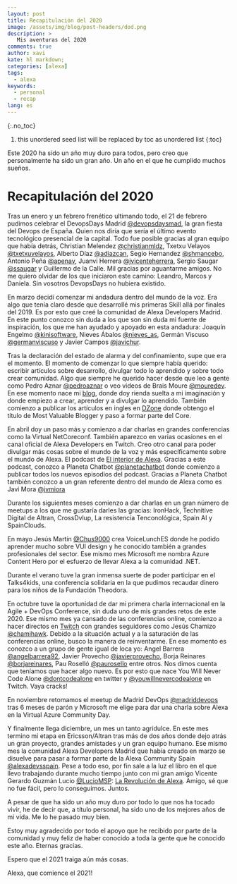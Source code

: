 ```yaml
---
layout: post
title: Recapitulación del 2020
image: /assets/img/blog/post-headers/dod.png
description: >
   Mis aventuras del 2020
comments: true
author: xavi
kate: hl markdown;
categories: [alexa]
tags:
  - alexa
keywords:
  - personal
  - recap
lang: es
---
```

{:.no_toc}
1. this unordered seed list will be replaced by toc as unordered list
{:toc}

Este 2020 ha sido un año muy duro para todos, pero creo que personalmente ha sido un gran año. 
Un año en el que he cumplido muchos sueños.

# Recapitulación del 2020

Tras un enero y un febrero frenético ultimando todo, el 21 de febrero pudimos celebrar el DevopsDays Madrid [@devopsdaysmad](https://twitter.com/devopsdaysmad), la gran fiesta del Devops de España.
Quien nos diría que sería el último evento tecnológico presencial de la capital.
Todo fue posible gracias al gran equipo que había detrás, Christian Melendez [@christianmldz](https://twitter.com/christianmldz), Txetxu Velayos [@txetxuvelayos](https://twitter.com/txetxuvel), Alberto Díaz [@adiazcan](https://twitter.com/adiazcan), Segio Hernandez [@shmancebo](https://twitter.com/shmancebo), Antonio Peña [@apenav](https://twitter.com/apenav), Juanvi Herrera [@jvicenteherrera](https://twitter.com/jvicenteherrera), Sergio Saugar [@ssaugar](https://twitter.com/ssaugar) y Guillermo de la Calle. Mil gracias por aguantarme amigos. No me quiero olvidar de los que iniciaron este camino: Leandro, Marcos y Daniela. Sin vosotros DevopsDays no hubiera existido.

En marzo decidí comenzar mi andadura dentro del mundo de la voz. Era algo que tenía claro desde que desarrollé mis primeras Skill allá por finales del 2019. Es por esto que creé la comunidad de Alexa Developers Madrid. En este punto conozco sin duda a los que son sin duda mi fuente de inspiración, los que me han ayudado y apoyado en esta andadura: Joaquín Engelmo [@kinisoftware](https://twitter.com/txetxuvelayos), Nieves Ábalos [@nieves_as](https://twitter.com/nieves_as), Germán Viscuso [@germanviscuso](https://twitter.com/germanviscuso) y Javier Campos [@javichur](https://twitter.com/javichur).

Tras la declaración del estado de alarma y del confinamiento, supe que era el momento. El momento de comenzar lo que siempre había querido: escribir artículos sobre desarrollo, divulgar todo lo aprendido y sobre todo crear comunidad. Algo que siempre he querido hacer desde que leo a gente como Pedro Aznar [@pedroaznar](https://twitter.com/pedroaznar) o veo videos de Brais Moure [@mouredev](https://twitter.com/mouredev). En ese momento nace mi [blog](https://xavidop.me/), donde doy rienda suelta a mi imaginación y donde empiezo a crear, aprender y a divulgar lo aprendido. También comienzo a publicar los artículos en ingles en [DZone](https://dzone.com/users/4278252/xavidop.html) donde obtengo el título de Most Valuable Blogger y paso a formar parte del Core.

En abril doy un paso más y comienzo a dar charlas en grandes conferencias como la Virtual NetCoreconf. También aparezco en varias ocasiones en el canal oficial de Alexa Developers en Twitch.
Creo otro canal para poder divulgar más cosas sobre el mundo de la voz y más específicamente sobre el mundo de Alexa. El podcast de [El interior de Alexa](https://anchor.fm/el-interior-de-alexa). Gracias a este podcast, conozco a Planeta Chatbot [@planetachatbot](https://twitter.com/planetachatbot) donde comienzo a publicar todos los nuevos episodios del podcast. Gracias a Planeta Chatbot también conozco a un gran referente dentro del mundo de Alexa como es Javi Mora [@jvmiora](https://twitter.com/jvmiora)

Durante los siguientes meses comienzo a dar charlas en un gran número de meetups a los que me gustaría darles las gracias: IronHack, Technitive Digital de Altran, CrossDvlup, La resistencia Tenconológica, Spain AI y SpainClouds.

En mayo Jesús Martín [@Chus9000](https://twitter.com/Chus9000) crea VoiceLunchES donde he podido aprender mucho sobre VUI design y he conocido también a grandes profesionales del sector. Ese mismo mes Microsoft me nombra Azure Content Hero por el esfuerzo de llevar Alexa a la comunidad .NET.

Durante el verano tuve la gran inmensa suerte de poder participar en el Talks4kids, una conferencia solidaria en la que pudimos recaudar dinero para los niños de la Fundación Theodora.

En octubre tuve la oportunidad de dar mi primera charla internacional en la Agile + DevOps Conference, sin duda uno de mis grandes retos de este 2020. Ese mismo mes ya cansado de las conferencias online, comienzo a hacer directos en [Twitch](https://www.twitch.tv/xavidop) con grandes seguidores como Jesús Chamizo [@chamihawk](https://twitter.com/angelbarrera92). Debido a la situación actual y a la saturación de las conferencias online, busco la manera de reinventarme. En ese momento es conozco a un grupo de gente igual de loca yo: Angel Barrera [@angelbarrera92](https://twitter.com/angelbarrera92), Javier Provecho [@javierprovecho](https://twitter.com/javierprovecho), Borja Reinares [@borjareinares](https://twitter.com/borjareinares), Pau Roselló [@paurosello](https://twitter.com/paurosello) entre otros. Nos dimos cuenta que teníamos que hacer algo nuevo. Es por esto que nace You Will Never Code Alone [@dontcodealone](https://twitter.com/dontcodealone?s=20) en twitter y [@youwillnevercodealone](https://www.twitch.tv/youwillnevercodealone) en Twitch. Vaya cracks!

En noviembre retomamos el meetup de Madrid DevOps [@madriddevops](https://twitter.com/madriddevops) tras 6 meses de parón y Microsoft me elige para dar una charla sobre Alexa en la Virtual Azure Community Day.

Y finalmente llega diciembre, un mes un tanto agridulce. En este mes termino mi etapa en Ericsson/Altran tras más de dos años donde dejo atrás un gran proyecto, grandes amistades y un gran equipo humano.
Ese mismo mes la comunidad Alexa Developers Madrid que había creado en marzo se disuelve para pasar a formar parte de la Alexa Community Spain [@alexadevsspain](https://twitter.com/alexadevsspain).
Pese a todo eso, por fin sale a la luz el libro en el que llevo trabajando durante mucho tiempo junto con mi gran amigo Vicente Gerardo Guzmán Lucio [@LucioMSP](https://twitter.com/LucioMSP): [La Revolución de Alexa](/books). Amigo, sé que no fue fácil, pero lo conseguimos. Juntos.

A pesar de que ha sido un año muy duro por todo lo que nos ha tocado vivir, he de decir que, a título personal, ha sido uno de los mejores años de mi vida. Me lo he pasado muy bien.

Estoy muy agradecido por todo el apoyo que he recibido por parte de la comunidad y muy feliz de haber conocido a toda la gente que he conocido este año. Eternas gracias.

Espero que el 2021 traiga aún más cosas.

Alexa, que comience el 2021!
